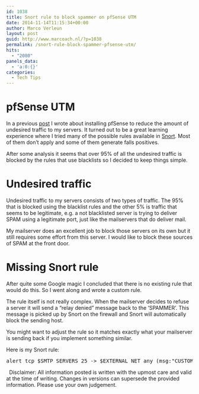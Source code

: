 ```yaml
---
id: 1038
title: Snort rule to block spammer on pfSense UTM
date: 2014-11-14T11:15:34+00:00
author: Marco Verleun
layout: post
guid: http://www.marcoach.nl/?p=1038
permalink: /snort-rule-block-spammer-pfsense-utm/
hits:
  - "2080"
panels_data:
  - 'a:0:{}'
categories:
  - Tech Tips
---
```

# pfSense UTM

In a previous [post](http://www.marcoach.nl/pfsense-utm-firewall/ "pfSense UTM firewall, installing and configuring") I wrote about installing pfSense to reduce the amount of undesired traffic to my servers. It turned out to be a great learning experience where I tried many of the possible rules available in [Snort](https://www.snort.org). Most of them don&#8217;t apply and some of them generate falls positives.

After some analysis it seems that over 95% of all the undesired traffic is blocked by the rules that use blacklists so I decided to keep things simple.

# Undesired traffic

Undesired traffic to my servers consists of two types of traffic. The 95% that is blocked using the blacklist rules and the other 5% is traffic that seems to be legitimate, e.g. a not blacklisted server is trying to deliver SPAM using a legitimate port, just like the mailservers that do deliver mail.

My mailserver does an excellent job to block those servers on its own but it still requires some effort from this server. I would like to block these sources of SPAM at the front door.

# Missing Snort rule

After quite some Google magic I concluded that there is no existing rule that would do this. So I went along and wrote a custom rule.

The rule itself is not really complex. When the mailserver decides to refuse a server it will send a &#8220;relay denied&#8221; message back to the &#8216;SPAMMER&#8217;. This message is picked up by Snort on the firewall and Snort will automatically block the sending host.

You might want to adjust the rule so it matches exactly what your mailserver is sending back if you implement something similar.

Here is my Snort rule:

<pre class="lang:default decode:true " title="Snort relay denied rule">alert tcp $SMTP_SERVERS 25 -&gt; $EXTERNAL_NET any (msg:"CUSTOM Spamhaus block relay access denied"; flow:from_server,established; content:"blocked using zen.spamhaus.org"; reference:url,http://www.spamhaus.org/query/bl; classtype:misc-activity; sid:4000013; rev:1;)</pre>

&nbsp; Disclaimer: All information posted is written with the upmost care and valid at the time of writing. Changes in versions can supersede the provided information. Please use your own judgement.